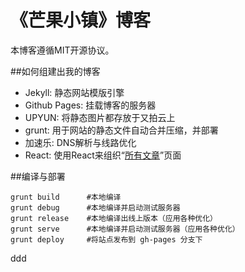 《芒果小镇》博客
===========

本博客遵循MIT开源协议。

##如何组建出我的博客
- Jekyll: 静态网站模版引擎
- Github Pages: 挂载博客的服务器
- UPYUN: 将静态图片都存放于又拍云上
- grunt: 用于网站的静态文件自动合并压缩，并部署
- 加速乐: DNS解析与线路优化
- React: 使用React来组织“[所有文章](http://www.emsuits.com/all-articles/)”页面

##编译与部署

```
grunt build      #本地编译
grunt debug      #本地编译并启动测试服务器
grunt release    #本地编译出线上版本（应用各种优化）
grunt serve      #本地编译并启动测试服务器（应用各种优化）
grunt deploy     #将站点发布到 gh-pages 分支下
```

ddd
